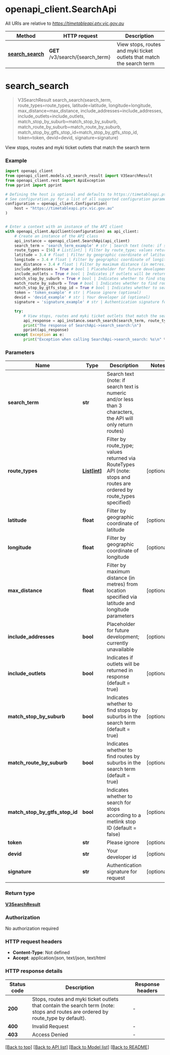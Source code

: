 # openapi_client.SearchApi

All URIs are relative to *https://timetableapi.ptv.vic.gov.au*

Method | HTTP request | Description
------------- | ------------- | -------------
[**search_search**](SearchApi.md#search_search) | **GET** /v3/search/{search_term} | View stops, routes and myki ticket outlets that match the search term


# **search_search**
> V3SearchResult search_search(search_term, route_types=route_types, latitude=latitude, longitude=longitude, max_distance=max_distance, include_addresses=include_addresses, include_outlets=include_outlets, match_stop_by_suburb=match_stop_by_suburb, match_route_by_suburb=match_route_by_suburb, match_stop_by_gtfs_stop_id=match_stop_by_gtfs_stop_id, token=token, devid=devid, signature=signature)

View stops, routes and myki ticket outlets that match the search term

### Example


```python
import openapi_client
from openapi_client.models.v3_search_result import V3SearchResult
from openapi_client.rest import ApiException
from pprint import pprint

# Defining the host is optional and defaults to https://timetableapi.ptv.vic.gov.au
# See configuration.py for a list of all supported configuration parameters.
configuration = openapi_client.Configuration(
    host = "https://timetableapi.ptv.vic.gov.au"
)


# Enter a context with an instance of the API client
with openapi_client.ApiClient(configuration) as api_client:
    # Create an instance of the API class
    api_instance = openapi_client.SearchApi(api_client)
    search_term = 'search_term_example' # str | Search text (note: if search text is numeric and/or less than 3 characters, the API will only return routes)
    route_types = [56] # List[int] | Filter by route_type; values returned via RouteTypes API (note: stops and routes are ordered by route_types specified) (optional)
    latitude = 3.4 # float | Filter by geographic coordinate of latitude (optional)
    longitude = 3.4 # float | Filter by geographic coordinate of longitude (optional)
    max_distance = 3.4 # float | Filter by maximum distance (in metres) from location specified via latitude and longitude parameters (optional)
    include_addresses = True # bool | Placeholder for future development; currently unavailable (optional)
    include_outlets = True # bool | Indicates if outlets will be returned in response (default = true) (optional)
    match_stop_by_suburb = True # bool | Indicates whether to find stops by suburbs in the search term (default = true) (optional)
    match_route_by_suburb = True # bool | Indicates whether to find routes by suburbs in the search term (default = true) (optional)
    match_stop_by_gtfs_stop_id = True # bool | Indicates whether to search for stops according to a metlink stop ID (default = false) (optional)
    token = 'token_example' # str | Please ignore (optional)
    devid = 'devid_example' # str | Your developer id (optional)
    signature = 'signature_example' # str | Authentication signature for request (optional)

    try:
        # View stops, routes and myki ticket outlets that match the search term
        api_response = api_instance.search_search(search_term, route_types=route_types, latitude=latitude, longitude=longitude, max_distance=max_distance, include_addresses=include_addresses, include_outlets=include_outlets, match_stop_by_suburb=match_stop_by_suburb, match_route_by_suburb=match_route_by_suburb, match_stop_by_gtfs_stop_id=match_stop_by_gtfs_stop_id, token=token, devid=devid, signature=signature)
        print("The response of SearchApi->search_search:\n")
        pprint(api_response)
    except Exception as e:
        print("Exception when calling SearchApi->search_search: %s\n" % e)
```



### Parameters


Name | Type | Description  | Notes
------------- | ------------- | ------------- | -------------
 **search_term** | **str**| Search text (note: if search text is numeric and/or less than 3 characters, the API will only return routes) | 
 **route_types** | [**List[int]**](int.md)| Filter by route_type; values returned via RouteTypes API (note: stops and routes are ordered by route_types specified) | [optional] 
 **latitude** | **float**| Filter by geographic coordinate of latitude | [optional] 
 **longitude** | **float**| Filter by geographic coordinate of longitude | [optional] 
 **max_distance** | **float**| Filter by maximum distance (in metres) from location specified via latitude and longitude parameters | [optional] 
 **include_addresses** | **bool**| Placeholder for future development; currently unavailable | [optional] 
 **include_outlets** | **bool**| Indicates if outlets will be returned in response (default &#x3D; true) | [optional] 
 **match_stop_by_suburb** | **bool**| Indicates whether to find stops by suburbs in the search term (default &#x3D; true) | [optional] 
 **match_route_by_suburb** | **bool**| Indicates whether to find routes by suburbs in the search term (default &#x3D; true) | [optional] 
 **match_stop_by_gtfs_stop_id** | **bool**| Indicates whether to search for stops according to a metlink stop ID (default &#x3D; false) | [optional] 
 **token** | **str**| Please ignore | [optional] 
 **devid** | **str**| Your developer id | [optional] 
 **signature** | **str**| Authentication signature for request | [optional] 

### Return type

[**V3SearchResult**](V3SearchResult.md)

### Authorization

No authorization required

### HTTP request headers

 - **Content-Type**: Not defined
 - **Accept**: application/json, text/json, text/html

### HTTP response details

| Status code | Description | Response headers |
|-------------|-------------|------------------|
**200** | Stops, routes and myki ticket outlets that contain the search term (note: stops and routes are ordered by route_type by default). |  -  |
**400** | Invalid Request |  -  |
**403** | Access Denied |  -  |

[[Back to top]](#) [[Back to API list]](../README.md#documentation-for-api-endpoints) [[Back to Model list]](../README.md#documentation-for-models) [[Back to README]](../README.md)

